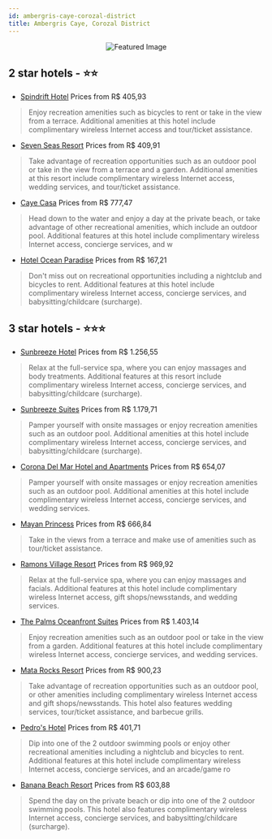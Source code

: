 ```yaml
---
id: ambergris-caye-corozal-district
title: Ambergris Caye, Corozal District
---
```


<center><img src="https://i.travelapi.com/hotels/1000000/30000/26500/26490/b932625d_z.jpg" alt="Featured Image" /></center>


##  2 star hotels - ⭐️⭐️

-    [Spindrift Hotel](https://us.hurb.com/hotels/ambergris-caye/spindrift-hotel-JNP-JP405959?cmp=18055) Prices from R$ 405,93
   > Enjoy recreation amenities such as bicycles to rent or take in the view from a terrace. Additional amenities at this hotel include complimentary wireless Internet access and tour/ticket assistance.
-    [Seven Seas Resort](https://us.hurb.com/hotels/ambergris-caye/seven-seas-resort-JNP-JP309616?cmp=18055) Prices from R$ 409,91
   > Take advantage of recreation opportunities such as an outdoor pool or take in the view from a terrace and a garden. Additional amenities at this resort include complimentary wireless Internet access, wedding services, and tour/ticket assistance.
-    [Caye Casa](https://us.hurb.com/hotels/ambergris-caye/caye-casa-JNP-JP854099?cmp=18055) Prices from R$ 777,47
   > Head down to the water and enjoy a day at the private beach, or take advantage of other recreational amenities, which include an outdoor pool. Additional features at this hotel include complimentary wireless Internet access, concierge services, and w
-    [Hotel Ocean Paradise](https://us.hurb.com/hotels/ambergris-caye/hotel-ocean-paradise-JNP-JP00595R?cmp=18055) Prices from R$ 167,21
   > Don't miss out on recreational opportunities including a nightclub and bicycles to rent. Additional features at this hotel include complimentary wireless Internet access, concierge services, and babysitting/childcare (surcharge).

##  3 star hotels - ⭐️⭐️⭐️

-    [Sunbreeze Hotel](https://us.hurb.com/hotels/ambergris-caye/sunbreeze-hotel-JNP-JP154941?cmp=18055) Prices from R$ 1.256,55
   > Relax at the full-service spa, where you can enjoy massages and body treatments. Additional features at this resort include complimentary wireless Internet access, concierge services, and babysitting/childcare (surcharge).
-    [Sunbreeze Suites](https://us.hurb.com/hotels/ambergris-caye/sunbreeze-suites-JNP-JP156754?cmp=18055) Prices from R$ 1.179,71
   > Pamper yourself with onsite massages or enjoy recreation amenities such as an outdoor pool. Additional amenities at this hotel include complimentary wireless Internet access, concierge services, and babysitting/childcare (surcharge).
-    [Corona Del Mar Hotel and Apartments](https://us.hurb.com/hotels/ambergris-caye/corona-del-mar-hotel-and-apartments-JNP-JP866568?cmp=18055) Prices from R$ 654,07
   > Pamper yourself with onsite massages or enjoy recreation amenities such as an outdoor pool. Additional amenities at this hotel include complimentary wireless Internet access, concierge services, and wedding services.
-    [Mayan Princess](https://us.hurb.com/hotels/ambergris-caye/mayan-princess-JNP-JP347228?cmp=18055) Prices from R$ 666,84
   > Take in the views from a terrace and make use of amenities such as tour/ticket assistance.
-    [Ramons Village Resort](https://us.hurb.com/hotels/ambergris-caye/ramons-village-resort-JNP-JP411410?cmp=18055) Prices from R$ 969,92
   > Relax at the full-service spa, where you can enjoy massages and facials. Additional features at this hotel include complimentary wireless Internet access, gift shops/newsstands, and wedding services.
-    [The Palms Oceanfront Suites](https://us.hurb.com/hotels/ambergris-caye/the-palms-oceanfront-suites-JNP-JP252871?cmp=18055) Prices from R$ 1.403,14
   > Enjoy recreation amenities such as an outdoor pool or take in the view from a garden. Additional features at this hotel include complimentary wireless Internet access, concierge services, and wedding services.
-    [Mata Rocks Resort](https://us.hurb.com/hotels/ambergris-caye/mata-rocks-resort-JNP-JP853857?cmp=18055) Prices from R$ 900,23
   > Take advantage of recreation opportunities such as an outdoor pool, or other amenities including complimentary wireless Internet access and gift shops/newsstands. This hotel also features wedding services, tour/ticket assistance, and barbecue grills.
-    [Pedro's Hotel](https://us.hurb.com/hotels/ambergris-caye/pedro-s-hotel-JNP-JP854202?cmp=18055) Prices from R$ 401,71
   > Dip into one of the 2 outdoor swimming pools or enjoy other recreational amenities including a nightclub and bicycles to rent. Additional features at this hotel include complimentary wireless Internet access, concierge services, and an arcade/game ro
-    [Banana Beach Resort](https://us.hurb.com/hotels/ambergris-caye/banana-beach-resort-JNP-JP853830?cmp=18055) Prices from R$ 603,88
   > Spend the day on the private beach or dip into one of the 2 outdoor swimming pools. This hotel also features complimentary wireless Internet access, concierge services, and babysitting/childcare (surcharge).
